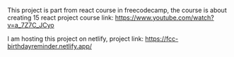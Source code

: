This project is part from react course in freecodecamp, the course is about creating 15 react project
course link: https://www.youtube.com/watch?v=a_7Z7C_JCyo

I am hosting this project on netlify, project link: https://fcc-birthdayreminder.netlify.app/
